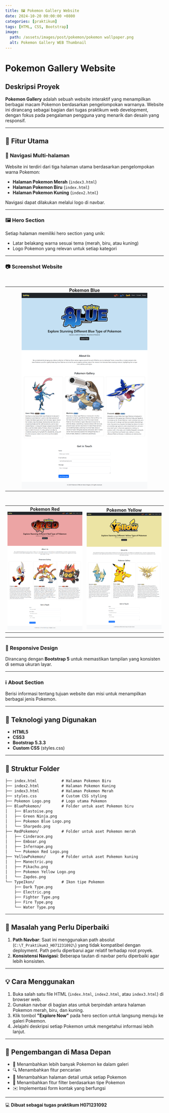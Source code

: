 ```yaml
---
title: 🖼️ Pokemon Gallery Website
date: 2024-10-20 00:00:00 +0800
categories: [praktikum]
tags: [HTML, CSS, Bootstrap]
image:
  path: /assets/images/post/pokemon/pokemon wallpaper.png
  alt: Pokemon Gallery WEB Thumbnail
---
```


# Pokemon Gallery Website

## Deskripsi Proyek

**Pokemon Gallery** adalah sebuah website interaktif yang menampilkan berbagai macam Pokemon berdasarkan pengelompokan warnanya. Website ini dirancang sebagai bagian dari tugas praktikum web development, dengan fokus pada pengalaman pengguna yang menarik dan desain yang responsif.

---

## 🎨 Fitur Utama

### 🔗 **Navigasi Multi-halaman**
Website ini terdiri dari tiga halaman utama berdasarkan pengelompokan warna Pokemon:
- **Halaman Pokemon Merah** (`index3.html`)
- **Halaman Pokemon Biru** (`index.html`)
- **Halaman Pokemon Kuning** (`index2.html`)

Navigasi dapat dilakukan melalui logo di navbar.

---

### 🖼️ **Hero Section**
Setiap halaman memiliki hero section yang unik:
- Latar belakang warna sesuai tema (merah, biru, atau kuning)
- Logo Pokemon yang relevan untuk setiap kategori

---

### 📷 **Screenshot Website**
<div align="center">
    <table>
        <tr>
            <td align="center" width="50%">
                <strong>Pokemon Blue</strong><br>
                <img src="/assets/images/post/pokemon/screencapture-127-0-0-1-5500-index-html-2025-06-25-17_04_12.png" alt="SignUp" style="width: 100%; max-width: 400px; height: auto;">
            </td>
        </tr>
    </table>
</div>
<div align="center">
    <table>
        <tr>
            <td align="center" width="50%">
                <strong>Pokemon Red</strong><br>
                <img src="/assets/images/post/pokemon/screencapture-127-0-0-1-5500-index3-html-2025-06-25-17_04_27.png" alt="SignUp" style="width: 100%; max-width: 400px; height: auto;">
            </td>
            <td align="center" width="50%">
                <strong>Pokemon Yellow</strong><br>
                <img src="/assets/images/post/pokemon/screencapture-127-0-0-1-5500-index2-html-2025-06-25-17_03_44.png" alt="SignIn" style="width: 100%; max-width: 400px; height: auto;">
            </td>
        </tr>
    </table>
</div>

---

### 📱 **Responsive Design**
Dirancang dengan **Bootstrap 5** untuk memastikan tampilan yang konsisten di semua ukuran layar.

---

### ℹ️ **About Section**
Berisi informasi tentang tujuan website dan misi untuk menampilkan berbagai jenis Pokemon.

---

## 🚀 Teknologi yang Digunakan

- **HTML5**
- **CSS3**
- **Bootstrap 5.3.3**
- **Custom CSS** (styles.css)

---

## 📁 Struktur Folder

```plaintext
├── index.html           # Halaman Pokemon Biru
├── index2.html          # Halaman Pokemon Kuning
├── index3.html          # Halaman Pokemon Merah
├── styles.css           # Custom CSS styling
├── Pokemon Logo.png     # Logo utama Pokemon
├── BluePokemon/         # Folder untuk aset Pokemon biru
│   ├── Blastoise.png
│   ├── Green Ninja.png
│   ├── Pokemon Blue Logo.png
│   └── Sharpedo.png
├── RedPokemon/          # Folder untuk aset Pokemon merah
│   ├── Cinderace.png
│   ├── Emboar.png
│   ├── Infernape.png
│   └── Pokemon Red Logo.png
├── YellowPokemon/       # Folder untuk aset Pokemon kuning
│   ├── Manectric.png
│   ├── Pikachu.png
│   ├── Pokemon Yellow Logo.png
│   └── Zapdos.png
└── TypeIkon/            # Ikon tipe Pokemon
    ├── Dark Type.png
    ├── Electric.png
    ├── Fighter Type.png
    ├── Fire Type.png
    └── Water Type.png
```

---

## 🔧 Masalah yang Perlu Diperbaiki

1. **Path Navbar**: Saat ini menggunakan path absolut (`C:\T_Praktikum3_H071231092\`) yang tidak kompatibel dengan deployment. Path perlu diperbarui agar relatif terhadap root proyek.
2. **Konsistensi Navigasi**: Beberapa tautan di navbar perlu diperbaiki agar lebih konsisten.

---

## 💡 Cara Menggunakan

1. Buka salah satu file HTML (`index.html`, `index2.html`, atau `index3.html`) di browser web.
2. Gunakan navbar di bagian atas untuk berpindah antara halaman Pokemon merah, biru, dan kuning.
3. Klik tombol **"Explore Now"** pada hero section untuk langsung menuju ke galeri Pokemon.
4. Jelajahi deskripsi setiap Pokemon untuk mengetahui informasi lebih lanjut.

---

## 🌟 Pengembangan di Masa Depan

- 🌟 Menambahkan lebih banyak Pokemon ke dalam galeri
- 🔍 Menambahkan fitur pencarian
- 📄 Menambahkan halaman detail untuk setiap Pokemon
- 🔄 Menambahkan fitur filter berdasarkan tipe Pokemon
- ✉️ Implementasi form kontak yang berfungsi

---

💻 **Dibuat sebagai tugas praktikum H071231092**
